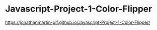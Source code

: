 # Javascript-Project-1-Color-Flipper
https://jonathanmartin-gif.github.io/Javascript-Project-1-Color-Flipper/
